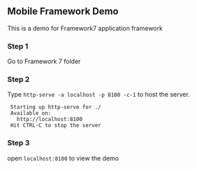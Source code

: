## Mobile Framework Demo

This is a demo for Framework7 application framework

### Step 1
 Go to Framework 7 folder

### Step 2
  Type `http-serve -a localhost -p 8100 -c-1` to host the server.
```
 Starting up http-serve for ./
 Available on:
   http://localhost:8100
 Hit CTRL-C to stop the server
```
### Step 3
 open `localhost:8100` to view the demo
